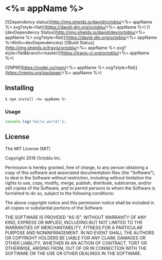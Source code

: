 # <%= appName %>

[![Dependency status](http://img.shields.io/david/octoblu/<%= appName %>.svg?style=flat)](https://david-dm.org/octoblu/<%= appName %>)
[![devDependency Status](http://img.shields.io/david/dev/octoblu/<%= appName %>.svg?style=flat)](https://david-dm.org/octoblu/<%= appName %>#info=devDependencies)
[![Build Status](http://img.shields.io/travis/octoblu/<%= appName %>.svg?style=flat&branch=master)](https://travis-ci.org/octoblu/<%= appName %>)

[![NPM](https://nodei.co/npm/<%= appName %>.svg?style=flat)](https://npmjs.org/package/<%= appName %>)

## Installing

```bash
$ npm install <%= appName %>
```

### Usage

```javascript
console.log('hello world!');
```

## License

The MIT License (MIT)

Copyright 2016 Octoblu Inc.

Permission is hereby granted, free of charge, to any person obtaining a copy
of this software and associated documentation files (the "Software"), to deal
in the Software without restriction, including without limitation the rights
to use, copy, modify, merge, publish, distribute, sublicense, and/or sell
copies of the Software, and to permit persons to whom the Software is
furnished to do so, subject to the following conditions:

The above copyright notice and this permission notice shall be included in
all copies or substantial portions of the Software.

THE SOFTWARE IS PROVIDED "AS IS", WITHOUT WARRANTY OF ANY KIND, EXPRESS OR
IMPLIED, INCLUDING BUT NOT LIMITED TO THE WARRANTIES OF MERCHANTABILITY,
FITNESS FOR A PARTICULAR PURPOSE AND NONINFRINGEMENT. IN NO EVENT SHALL THE
AUTHORS OR COPYRIGHT HOLDERS BE LIABLE FOR ANY CLAIM, DAMAGES OR OTHER
LIABILITY, WHETHER IN AN ACTION OF CONTRACT, TORT OR OTHERWISE, ARISING FROM,
OUT OF OR IN CONNECTION WITH THE SOFTWARE OR THE USE OR OTHER DEALINGS IN
THE SOFTWARE.
